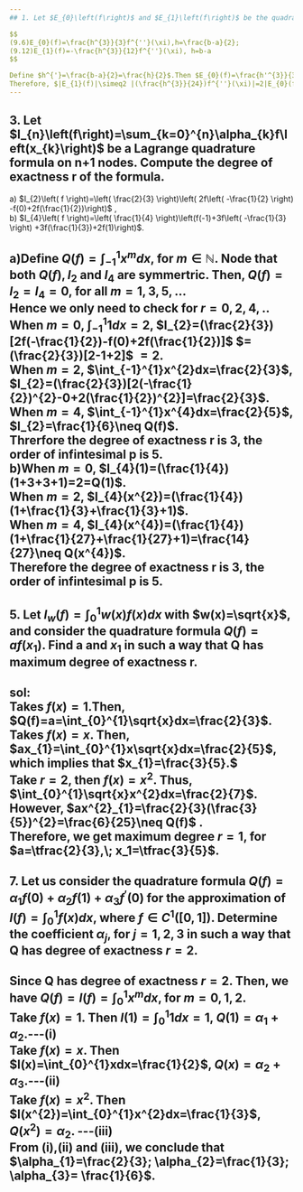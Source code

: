 ```yaml
---
## 1. Let $E_{0}\left(f\right)$ and $E_{1}\left(f\right)$ be the quadrature errors in $\left(9.6\right)$ </span> and $\left(9.12\right)$. Prove that $\left| E_{1}\left(f\right) \right|\simeq 2\left| E_{0}\left(f\right) \right|$.

$$
(9.6)E_{0}(f)=\frac{h^{3}}{3}f^{''}(\xi),h=\frac{b-a}{2};
(9.12)E_{1}(f)=-\frac{h^{3}}{12}f^{''}(\xi), h=b-a
$$  

Define $h^{'}=\frac{b-a}{2}=\frac{h}{2}$.Then $E_{0}(f)=\frac{h'^{3}}{3}f^{''}(\xi)= \frac{(b-a)^{3}}{24}f^{''}(\xi)=\frac{h^{3}}{24} f^{''}(\xi)$.  
Therefore, $|E_{1}(f)|\simeq2 |(\frac{h^{3}}{24})f^{''}(\xi)|=2|E_{0}(f)|$.  
---
```

## 3. Let $I_{n}\left(f\right)=\sum_{k=0}^{n}\alpha_{k}f\left(x_{k}\right)$ be a Lagrange quadrature formula on n+1 nodes. Compute the degree of exactness r  of the formula.  
a) $I_{2}\left( f \right)=\left( \frac{2}{3} \right)\left( 2f\left( -\frac{1}{2} \right) -f(0)+2f(\frac{1}{2})\right)$ ,  
b) $I_{4}\left( f \right)=\left( \frac{1}{4} \right)\left(f(-1)+3f\left( -\frac{1}{3} \right) +3f(\frac{1}{3})+2f(1)\right)$.  

a)Define $Q(f)=\int_{-1}^{1}x^{m}dx$, for $m \in\mathbb{N}$.
Node that both $Q(f), I_{2}$ and $I_{4}$ are symmertric. Then, $Q(f)=I_{2}=I_{4}=0$, for all $m=1,3,5,...$  
Hence we only need to check for $r=0,2,4,..$  
When $m=0$, $\int_{-1}^{1}1dx=2$, $I_{2}=(\frac{2}{3})[2f(-\frac{1}{2})-f(0)+2f(\frac{1}{2})]$
                                              $=(\frac{2}{3})[2-1+2]$
                                              $=2$.  
When $m=2$, $\int_{-1}^{1}x^{2}dx=\frac{2}{3}$, $I_{2}=(\frac{2}{3})[2(-\frac{1}{2})^{2}-0+2(\frac{1}{2})^{2}]=\frac{2}{3}$.  
When $m=4$, $\int_{-1}^{1}x^{4}dx=\frac{2}{5}$, $I_{2}=\frac{1}{6}\neq Q(f)$.  
Threrfore the degree of exactness r is 3, the order of infintesimal p is 5.  
b)When $m=0$, $I_{4}(1)=(\frac{1}{4})(1+3+3+1)=2=Q(1)$.  
  When $m=2$, $I_{4}(x^{2})=(\frac{1}{4})(1+\frac{1}{3}+\frac{1}{3}+1)$.  
  When $m=4$, $I_{4}(x^{4})=(\frac{1}{4})(1+\frac{1}{27}+\frac{1}{27}+1)=\frac{14}{27}\neq Q(x^{4})$.  
Therefore the degree of exactness r is 3, the order of infintesimal p is 5.  
---
## 5. Let $I_{w}(f)=\int_{0}^{1}w(x)f(x)dx$ with $w(x)=\sqrt{x}$, and consider the quadrature formula $Q(f)=af(x_{1})$. Find a and $x_{1}$ in such a way that Q has maximum degree of exactness r.  
sol:  
Takes $f(x)=1$.Then, $Q(f)=a=\int_{0}^{1}\sqrt{x}dx=\frac{2}{3}$.  
Takes $f(x)=x$. Then, $ax_{1}=\int_{0}^{1}x\sqrt{x}dx=\frac{2}{5}$, which implies that $x_{1}=\frac{3}{5}.$  
Take $r=2$, then $f(x)=x^{2}$. Thus, $\int_{0}^{1}\sqrt{x}x^{2}dx=\frac{2}{7}$. However, $ax^{2}_{1}=\frac{2}{3}(\frac{3}{5})^{2}=\frac{6}{25}\neq Q(f)$ .  
Therefore, we get maximum degree $r=1$, for $a=\tfrac{2}{3},\; x_1=\tfrac{3}{5}$.
---
## 7. Let us consider the quadrature formula $Q(f)=\alpha_{1}f(0)+\alpha_{2}f(1)+\alpha_{3}f^{'}(0)$ for the approximation of $I(f)=\int_{0}^{1}f(x)dx$, where $f\in C^{1}([0,1])$. Determine the coefficient $\alpha_{j}$, for $j=1,2,3$ in such a way that Q has degree of exactness $r=2$.  
Since Q has degree of exactness $r=2$. Then, we have $Q(f)=I(f)=\int_{0}^{1}x^{m}dx$, for $m=0,1,2$.  
Take $f(x)=1$. Then $I(1)=\int_{0}^{1}1dx=1$,  $Q(1)=\alpha_{1}+\alpha_{2}$.---(i)  
Take $f(x)=x$. Then $I(x)=\int_{0}^{1}xdx=\frac{1}{2}$,  $Q(x)=\alpha_{2}+\alpha_{3}$.---(ii)  
Take $f(x)=x^{2}$. Then $I(x^{2})=\int_{0}^{1}x^{2}dx=\frac{1}{3}$,  $Q(x^{2})=\alpha_{2}$. ---(iii)  
From (i),(ii) and (iii), we conclude that $\alpha_{1}=\frac{2}{3}; \alpha_{2}=\frac{1}{3}; \alpha_{3}= \frac{1}{6}$.  
---


